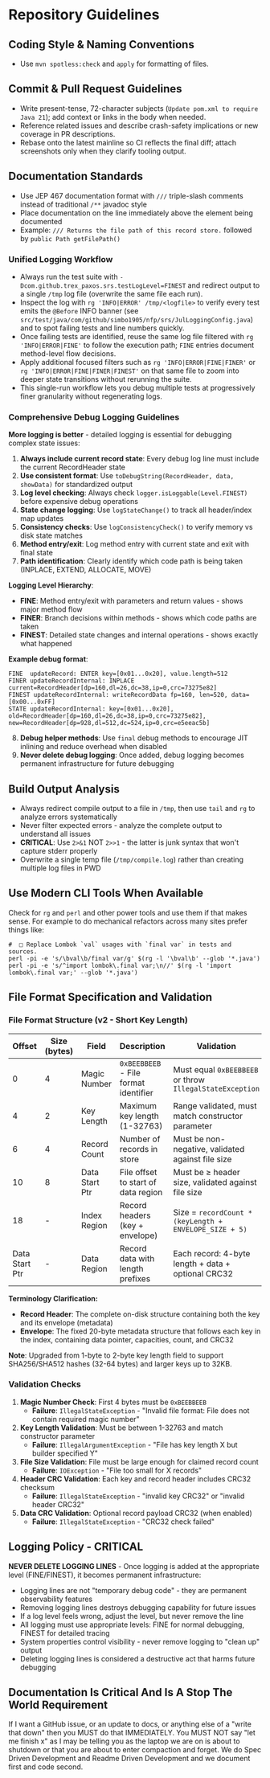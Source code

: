 # Repository Guidelines

## Coding Style & Naming Conventions
- Use `mvn spotless:check` and `apply` for formatting of files. 

## Commit & Pull Request Guidelines
- Write present-tense, 72-character subjects (`Update pom.xml to require Java 21`); add context or links in the body when needed.
- Reference related issues and describe crash-safety implications or new coverage in PR descriptions.
- Rebase onto the latest mainline so CI reflects the final diff; attach screenshots only when they clarify tooling output.

## Documentation Standards
- Use JEP 467 documentation format with `///` triple-slash comments instead of traditional `/**` javadoc style
- Place documentation on the line immediately above the element being documented
- Example: `/// Returns the file path of this record store.` followed by `public Path getFilePath()`

### Unified Logging Workflow
- Always run the test suite with `-Dcom.github.trex_paxos.srs.testLogLevel=FINEST` and redirect output to a single `/tmp` log file (overwrite the same file each run).
- Inspect the log with `rg 'INFO|ERROR' /tmp/<logfile>` to verify every test emits the `@Before` INFO banner (see `src/test/java/com/github/simbo1905/nfp/srs/JulLoggingConfig.java`) and to spot failing tests and line numbers quickly.
- Once failing tests are identified, reuse the same log file filtered with `rg 'INFO|ERROR|FINE'` to follow the execution path; `FINE` entries document method-level flow decisions.
- Apply additional focused filters such as `rg 'INFO|ERROR|FINE|FINER'` or `rg 'INFO|ERROR|FINE|FINER|FINEST'` on that same file to zoom into deeper state transitions without rerunning the suite.
- This single-run workflow lets you debug multiple tests at progressively finer granularity without regenerating logs.

### Comprehensive Debug Logging Guidelines

**More logging is better** - detailed logging is essential for debugging complex state issues:

1. **Always include current record state**: Every debug log line must include the current RecordHeader state
2. **Use consistent format**: Use `toDebugString(RecordHeader, data, showData)` for standardized output
3. **Log level checking**: Always check `logger.isLoggable(Level.FINEST)` before expensive debug operations
4. **State change logging**: Use `logStateChange()` to track all header/index map updates
5. **Consistency checks**: Use `logConsistencyCheck()` to verify memory vs disk state matches
6. **Method entry/exit**: Log method entry with current state and exit with final state
7. **Path identification**: Clearly identify which code path is being taken (INPLACE, EXTEND, ALLOCATE, MOVE)

**Logging Level Hierarchy**:
- **FINE**: Method entry/exit with parameters and return values - shows major method flow
- **FINER**: Branch decisions within methods - shows which code paths are taken
- **FINEST**: Detailed state changes and internal operations - shows exactly what happened

**Example debug format**:
```
FINE  updateRecord: ENTER key=[0x01...0x20], value.length=512
FINER updateRecordInternal: INPLACE current=RecordHeader[dp=160,dl=26,dc=38,ip=0,crc=73275e82]
FINEST updateRecordInternal: writeRecordData fp=160, len=520, data=[0x00...0xFF]
STATE updateRecordInternal: key=[0x01...0x20], old=RecordHeader[dp=160,dl=26,dc=38,ip=0,crc=73275e82], new=RecordHeader[dp=928,dl=512,dc=524,ip=0,crc=e5eeac5b]
```

8. **Debug helper methods**: Use `final` debug methods to encourage JIT inlining and reduce overhead when disabled
9. **Never delete debug logging**: Once added, debug logging becomes permanent infrastructure for future debugging

## Build Output Analysis
- Always redirect compile output to a file in `/tmp`, then use `tail` and `rg` to analyze errors systematically
- Never filter expected errors - analyze the complete output to understand all issues
- **CRITICAL**: Use `2>&1` NOT `2>>1` - the latter is junk syntax that won't capture stderr properly
- Overwrite a single temp file (`/tmp/compile.log`) rather than creating multiple log files in PWD

## Use Modern CLI Tools When Available

Check for `rg` and `perl` and other power tools and use them if that makes sense. For example to do mechanical refactors
across many sites prefer things like:

```shell
#  □ Replace Lombok `val` usages with `final var` in tests and sources.
perl -pi -e 's/\bval\b/final var/g' $(rg -l '\bval\b' --glob '*.java')
perl -pi -e 's/^import lombok\.final var;\n//' $(rg -l 'import lombok\.final var;' --glob '*.java')
```

## File Format Specification and Validation

### File Format Structure (v2 - Short Key Length)

| Offset | Size (bytes) | Field | Description | Validation |
|--------|-------------|--------|-------------|------------|
| 0 | 4 | Magic Number | `0xBEEBBEEB` - File format identifier | Must equal `0xBEEBBEEB` or throw `IllegalStateException` |
| 4 | 2 | Key Length | Maximum key length (1-32763) | Range validated, must match constructor parameter |
| 6 | 4 | Record Count | Number of records in store | Must be non-negative, validated against file size |
| 10 | 8 | Data Start Ptr | File offset to start of data region | Must be ≥ header size, validated against file size |
| 18 | - | Index Region | Record headers (key + envelope) | Size = `recordCount * (keyLength + ENVELOPE_SIZE + 5)` |
| Data Start Ptr | - | Data Region | Record data with length prefixes | Each record: 4-byte length + data + optional CRC32 |

**Terminology Clarification:**
- **Record Header**: The complete on-disk structure containing both the key and its envelope (metadata)
- **Envelope**: The fixed 20-byte metadata structure that follows each key in the index, containing data pointer, capacities, count, and CRC32

**Note**: Upgraded from 1-byte to 2-byte key length field to support SHA256/SHA512 hashes (32-64 bytes) and larger keys up to 32KB.

### Validation Checks

1. **Magic Number Check**: First 4 bytes must be `0xBEEBBEEB`
   - **Failure**: `IllegalStateException` - "Invalid file format: File does not contain required magic number"
2. **Key Length Validation**: Must be between 1-32763 and match constructor parameter
   - **Failure**: `IllegalArgumentException` - "File has key length X but builder specified Y"
3. **File Size Validation**: File must be large enough for claimed record count
   - **Failure**: `IOException` - "File too small for X records"
4. **Header CRC Validation**: Each key and record header includes CRC32 checksum
   - **Failure**: `IllegalStateException` - "invalid key CRC32" or "invalid header CRC32"
5. **Data CRC Validation**: Optional record payload CRC32 (when enabled)
   - **Failure**: `IllegalStateException` - "CRC32 check failed"

## Logging Policy - CRITICAL

**NEVER DELETE LOGGING LINES** - Once logging is added at the appropriate level (FINE/FINEST), it becomes permanent infrastructure:

- Logging lines are not "temporary debug code" - they are permanent observability features
- Removing logging lines destroys debugging capability for future issues
- If a log level feels wrong, adjust the level, but never remove the line
- All logging must use appropriate levels: FINE for normal debugging, FINEST for detailed tracing
- System properties control visibility - never remove logging to "clean up" output
- Deleting logging lines is considered a destructive act that harms future debugging

## Documentation Is Critical And Is A Stop The World Requirement

If I want a GitHub issue, or an update to docs, or anything else of a "write that down" then you MUST do that IMMEDIATELY. You MUST NOT say "let me finish x" as I may be telling you as the laptop we are on is about to shutdown or that you are about to enter compaction and forget. We do Spec Driven Development and Readme Driven Development and we document first and code second. 
